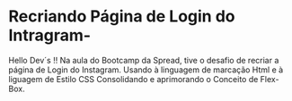 # Recriando Página de Login do Intragram-
Hello Dev´s !!
Na aula do Bootcamp da Spread, tive o desafio de recriar a página de Login do Instagram.
Usando à linguagem de marcação  Html e à liguagem de Estilo CSS
Consolidando e aprimorando o Conceito de Flex-Box.
